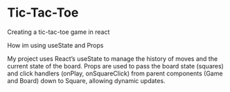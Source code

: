 # Tic-Tac-Toe
Creating a tic-tac-toe game in react

How im using useState and Props

My project uses React’s useState to manage the history of moves and the current state of the board. Props are used to pass the board state (squares) and click handlers (onPlay, onSquareClick) from parent components (Game and Board) down to Square, allowing dynamic updates.
